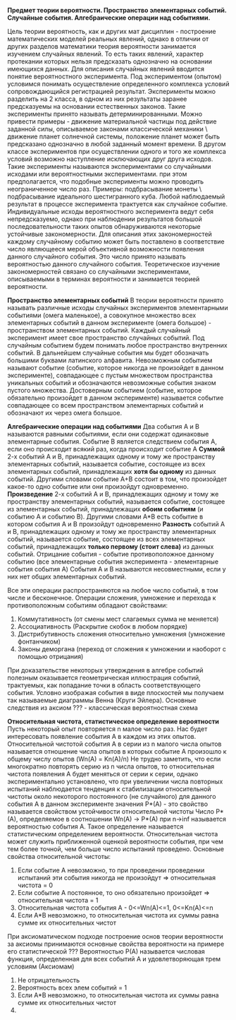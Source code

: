 **Предмет теории вероятности. Пространство элементарных событий. Случайные события. Алгебраические операции над событиями.**

Цель теории вероятность, как и других мат дисциплин - построение математических моделей реальных явлений, однако в отличии от других разделов математики теория вероятности занимается изучением случайных явлений. То есть таких явлений, характер протекании которых нельзя предсказать однозначно на основании имеющихся данных. Для описания случайных явлений вводится понятие вероятностного эксперимента. Под экспериментом (опытом) условимся понимать осуществление определенного комплекса условий сопровождающийся регистрацией результат. Эксперименты можно разделить на 2 класса, в одном из них результаты заранее предсказуемы на основании естественных законов. Такие эксперименты принято называть детерминированными. Можно привести примеры - движение материальной частицы под действие заданной силы, описываемое законами классической механики \ движение планет солнечной системы, положение планет может быть предсказано однозначно в любой заданный момент времени.
В другом классе экспериментов при осуществлении одного и того же комплекса условий возможно наступление исключающих друг друга исходов. Такие эксперименты называются экспериментами со случайными исходами или вероятностными экспериментами. при этом предполагается, что подобные эксперименты можно проводить неограниченное число раз. Примеры: подбрасывание монеты \ подбрасывание идеального шестигранного куба. Любой наблюдаемый результат в процессе эксперимента трактуется как случайное событие. Индивидуальные исходы вероятностного эксперимента ведут себя непредсказуемо, однако при наблюдении результатов большой последовательности таких опытов обнаруживаются некоторые устойчивые закономерности. Для описания этих закономерностей каждому случайному событию может быть поставлено в соответствие число являющееся мерой объективной возможности появления данного случайного события. Это число принято называть вероятностью данного случайного события. Теоретическое изучение закономерностей связано со случайными экспериментами, описываемыми в терминах вероятности и занимается теорией вероятности.

**Пространство элементарных событий**
В теории вероятности принято называть различные исходы случайных экспериментов элементарными событиями (омега маленькое), а совокупное множество всех элементарных событий в данном эксперименте (омега большое) - пространством элементарных событий.
Каждый случайный эксперимент имеет свое пространство случайных событий.
Под случайным событием будем понимать любое пространство внутренних событий. В дальнейшем случайные события мы будет обозначать большими буквами латинского алфавита.
Невозможным событием называют событие (событие, которое никогда не произойдет в данном эксперименте), совпадающее с пустым множеством пространства уникальных событий и обозначаются невозможные события знаком пустого множества.
Достоверным событием (событие, которое обязательно произойдет в данном эксперименте) называется событие совпадающее со всем пространством элементарных событий и обозначают их через омега большое.

**Алгебраические операции над событиями**
Два события A и B называются равными событиями, если они содержат одинаковые элементарные события.
Событие B является следствием события A, если оно происходит всякий раз, когда происходит событие A
**Суммой** 2-х событий A и B, принадлежащих одному и тому же пространству элементарных событий, называется событие, состоящее из всех элементарных событий, принадлежащих **хотя бы одному** из данных событий. Другими словами событие A+B состоит в том, что произойдет какое-то одно событие или они произойдут одновременно.
**Произведение** 2-х событий A и B, принадлежащих одному и тому же пространству элементарных событий, называется событие, состоящее из элементарных событий, принадлежащих **обоим событиям** (и событию A и событию B). Другими словами A\*B есть событие в котором события A и B произойдут одновременно
**Разность** событий A и B, принадлежащих одному и тому же пространству элементарных событий, называется событие, состоящее из всех элементарных событий, принадлежащих **только первому (стоит слева)** из данных событий.
Отрицание события - событие противоположное данному событию (все элементарные события эксперимента - элементарные события события A)
События A и B называются несовместными, если у них нет общих элементарных событий.

Все эти операции распространяются на любое число событий, в том числе и бесконечное.
Операции сложения, умножение и перехода к противоположным событиям обладают свойствами:
1. Коммутативность (от смены мест слагаемых сумма не меняется)
2. Ассоциативность (Раскрытие скобок в любом порядке)
3. Дистрибутивность сложения относительно умножения (умножение фонтанчиком)
4. Законы деморгана (переход от сложения к умножении и наоборот с помощью отрицания)

При доказательстве некоторых утверждения в алгебре событий полезным оказывается геометрическая иллюстрация событий, трактуемых, как попадание точки в область соответствующего события. Условно изображая события в виде плоскостей мы получаем так называемые диаграммы Венна (Круги Эйлера).
Основные следствия из аксиом ??? - классическая вероятностная схема

**Относительная чистота, статистическое определение вероятности**
Пусть некоторый опыт повторяется n малое число раз. Нас будет интересовать появление события A в каждом из этих опытов.
Относительной чистотой события A в серии из n малого числа опытов называется отношение числа опытов в которых событие A произошло к общему числу опытов (Wn(A) = Kn(A)/n) 
Не трудно заметить, что если многократно повторять серию из n числа опытов, то относительная чистота появления A будет меняться от серии к серии, однако экспериментально установлено, что при увеличении числа повторных испытаний наблюдается тенденция к стабилизации относительной чистоты около некоторого постоянного (не случайного) для данного события A в данном эксперименте значения P\*(A) - это свойство называется свойством устойчивости относительной чистоты
Число  P\*(A), определяемое в соотношении Wn(A) -> P\*(A) при n->inf называется вероятностью события A. Такое определение называется статистическим определением вероятности.
Относительная чистота может служить приближенной оценкой вероятности события, при чем тем более точной, чем больше число испытаний проведено.
Основные свойства относительной чистоты:
1. Если событие A невозможно, то при проведении проведении испытаний эти события никогда не произойдут => относительная чистота = 0
2. Если событие A постоянное, то оно обязательно произойдет => относительная чистота = 1
3. Относительная чистота события A - 0<=Wn(A)<=1, 0<=Kn(A)<=n 
4. Если A\*B невозможно, то относительная чистота их суммы равна сумме их относительных чистот


При аксиоматическом подходе построение основ теории вероятности за аксиомы принимаются основные свойства вероятности на примере его статистической ???
Вероятностью P(A) называется числовая функция, определенная для всех событий A и удовлетворяющая трем условиям (Аксиомам)
1. Не отрицательность
2. Вероятность всех элем событий = 1
3. Если A\*B невозможно, то относительная чистота их суммы равна сумме их относительных чистот
4. 